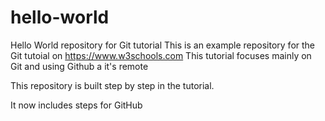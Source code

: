# hello-world
Hello World repository for Git tutorial
This is an example repository for the Git tutoial on https://www.w3schools.com
This tutorial focuses mainly on Git and using Github a it's remote

This repository is built step by step in the tutorial.

It now includes steps for GitHub
